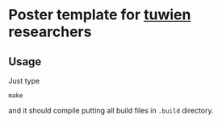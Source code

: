 # Poster template for [tuwien](https://www.tuwien.at) researchers

## Usage

Just type

```
make
```

and it should compile putting all build files in
`.build` directory.
